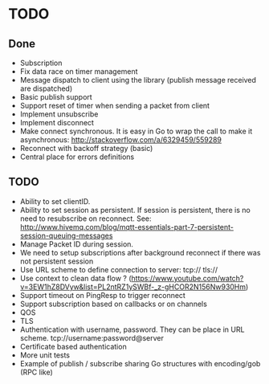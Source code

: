 # TODO

## Done

+ Subscription
+ Fix data race on timer management
+ Message dispatch to client using the library (publish message
  received are dispatched)
+ Basic publish support
+ Support reset of timer when sending a packet from client
+ Implement unsubscribe
+ Implement disconnect
+ Make connect synchronous. It is easy in Go to wrap the call to make it asynchronous: http://stackoverflow.com/a/6329459/559289
+ Reconnect with backoff strategy (basic)
+ Central place for errors definitions

## TODO

- Ability to set clientID.
- Ability to set session as persistent. If session is persistent, there is no need to resubscribe on reconnect.
  See: http://www.hivemq.com/blog/mqtt-essentials-part-7-persistent-session-queuing-messages
- Manage Packet ID during session.
- We need to setup subscriptions after background reconnect if there was not persistent session
- Use URL scheme to define connection to server: tcp:// tls://
- Use context to clean data flow ? (https://www.youtube.com/watch?v=3EW1hZ8DVyw&list=PL2ntRZ1ySWBf-_z-gHCOR2N156Nw930Hm)
- Support timeout on PingResp to trigger reconnect
- Support subscription based on callbacks or on channels
- QOS
- TLS
- Authentication with username, password. They can be place in URL scheme. tcp://username:password@server 
- Certificate based authentication
- More unit tests
- Example of publish / subscribe sharing Go structures with encoding/gob (RPC like)
